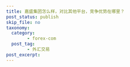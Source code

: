 ```yaml
---
title: 嘉盛集团怎么样，对比其他平台，竞争优势在哪里？
post_status: publish
skip_file: no
taxonomy:
  category:
        - forex-com
  post_tag:
        - 外汇交易
post_excerpt: 
---
```

